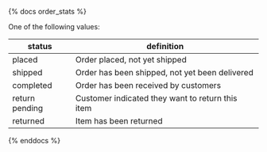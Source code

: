 {% docs order_stats %}

One of the following values:

| status         | definition                                       |
|----------------|--------------------------------------------------|
| placed         | Order placed, not yet shipped                    |
| shipped        | Order has been shipped, not yet been delivered   |
| completed      | Order has been received by customers             |
| return pending | Customer indicated they want to return this item |
| returned       | Item has been returned                           |

{% enddocs %}